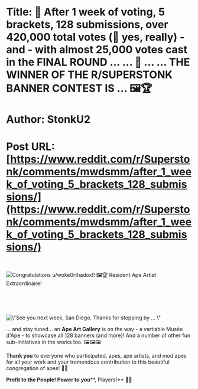 # Title: 🎉 After 1 week of voting, 5 brackets, 128 submissions, over 420,000 total votes (👀 yes, really) - and - with almost 25,000 votes cast in the FINAL ROUND ... ... 😬 ... ... THE WINNER OF THE R/SUPERSTONK BANNER CONTEST IS ... 🖼🏆
# Author: StonkU2
# Post URL: [https://www.reddit.com/r/Superstonk/comments/mwdsmm/after_1_week_of_voting_5_brackets_128_submissions/](https://www.reddit.com/r/Superstonk/comments/mwdsmm/after_1_week_of_voting_5_brackets_128_submissions/)


&#x200B;

![Congratulations u\/woke0rthadox!! 🖼🏆 Resident Ape Artist Extraordinaire! ](https://preview.redd.it/ypoy3m3fyru61.jpg?width=1600&format=pjpg&auto=webp&s=775dff2c4e72baf6b99f2e1dbc858dd1a6f8753e)

&#x200B;

&#x200B;

![\\"See you next week, San Diego. Thanks for stopping by ... \\"](https://preview.redd.it/7u7256sp6su61.jpg?width=1080&format=pjpg&auto=webp&s=dc5b3ad2568bc62632161848c2f6a5255ab29853)

... and stay tuned... an **Ape Art Gallery** is on the way - a vartiable Musée d'Ape - to showcase all 128 banners (and more)! And a number of other fun sub-initiatives in the works too.  🖼🖼🖼 

**Thank you** to everyone who participated, apes, ape artists, and mod apes for all your work and your tremendous contribution to this beautiful congregation of apes! 🙏🦍

**Profit to the People!  Power to** ***you*****, Players!** 💎✊